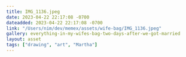 ```yaml
---
title: IMG_1136.jpeg
date: 2023-04-22 22:17:08 -0700
dateadded: 2023-04-22 22:17:08 -0700
link: "/Users/nim/dev/memex/assets/wife-bag/IMG_1136.jpeg"
gallery: everything-in-my-wifes-bag-two-days-after-we-got-married
layout: asset
tags: ["drawing", "art", "Martha"]
--- 
```

